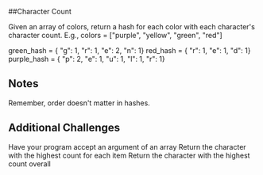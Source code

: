 ##Character Count

Given an array of colors, return a hash for each color with each character's character count. E.g.,
colors = ["purple", "yellow", "green", "red"]

green_hash = { "g": 1, "r": 1, "e": 2, "n": 1}
red_hash = { "r": 1, "e": 1, "d": 1}
purple_hash = { "p": 2, "e": 1, "u": 1, "l": 1, "r": 1}

## Notes

Remember, order doesn't matter in hashes.

## Additional Challenges

Have your program accept an argument of an array
Return the character with the highest count for each item
Return the character with the highest count overall